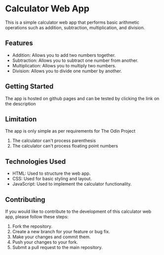 <!DOCTYPE html>
<html lang="en">
<head>
  <meta charset="UTF-8">
  <meta name="viewport" content="width=device-width, initial-scale=1.0">
</head>
<body>
  <h1>Calculator Web App</h1>
  <p>This is a simple calculator web app that performs basic arithmetic operations such as addition, subtraction, multiplication, and division.</p>

  <h2>Features</h2>
  <ul>
    <li>Addition: Allows you to add two numbers together.</li>
    <li>Subtraction: Allows you to subtract one number from another.</li>
    <li>Multiplication: Allows you to multiply two numbers.</li>
    <li>Division: Allows you to divide one number by another.</li>
  </ul>

  <h2>Getting Started</h2>
  <p>The app is hosted on github pages and can be tested by clicking the link on the description</p>

  <h2>Limitation</h2>
  <p>The app is only simple as per requirements for The Odin Project</p>
  <ol>
    <li>The calculator can't process parenthesis</li>
    <li>The calculator can't process floating point numbers</li>
  </ol>

  <h2>Technologies Used</h2>
  <ul>
    <li>HTML: Used to structure the web app.</li>
    <li>CSS: Used for basic styling and layout.</li>
    <li>JavaScript: Used to implement the calculator functionality.</li>
  </ul>

  <h2>Contributing</h2>
  <p>If you would like to contribute to the development of this calculator web app, please follow these steps:</p>
  <ol>
    <li>Fork the repository.</li>
    <li>Create a new branch for your feature or bug fix.</li>
    <li>Make your changes and commit them.</li>
    <li>Push your changes to your fork.</li>
    <li>Submit a pull request to the main repository.</li>
  </ol>

</body>
</html>
